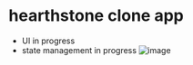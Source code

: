 # hearthstone clone app
* UI in progress
* state management in progress
![image](https://github.com/user-attachments/assets/e31d1c6f-eb50-4c7f-9946-c73586dd9366)
